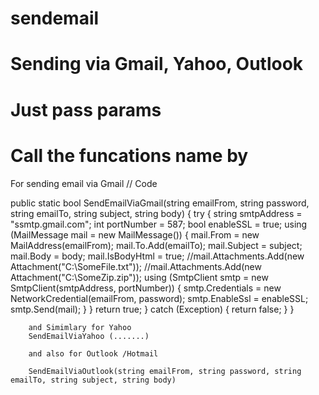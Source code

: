# sendemail
# Sending via Gmail, Yahoo, Outlook
# Just pass params
# Call the funcations name by 

For sending email via Gmail
// Code


public static bool SendEmailViaGmail(string emailFrom, string password, string emailTo, string subject, string body)
        {
            try
            {
                string smtpAddress = "ssmtp.gmail.com";
                int portNumber = 587;
                bool enableSSL = true;
                using (MailMessage mail = new MailMessage())
                {
                    mail.From = new MailAddress(emailFrom);
                    mail.To.Add(emailTo);
                    mail.Subject = subject;
                    mail.Body = body;
                    mail.IsBodyHtml = true;
                    //mail.Attachments.Add(new Attachment("C:\\SomeFile.txt"));
                    //mail.Attachments.Add(new Attachment("C:\\SomeZip.zip"));
                    using (SmtpClient smtp = new SmtpClient(smtpAddress, portNumber))
                    {
                        smtp.Credentials = new NetworkCredential(emailFrom, password);
                        smtp.EnableSsl = enableSSL;
                        smtp.Send(mail);
                    }
                }
                return true;
            }
            catch (Exception)
            {
                return false;
            }
        }
        
        and Simimlary for Yahoo 
        SendEmailViaYahoo (.......)
        
        and also for Outlook /Hotmail
        
        SendEmailViaOutlook(string emailFrom, string password, string emailTo, string subject, string body)
        
        
